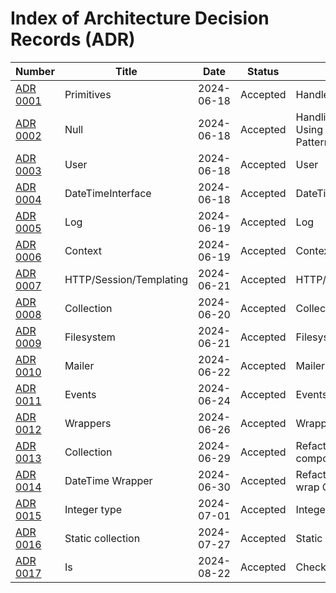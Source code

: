 # Index of Architecture Decision Records (ADR)

 | Number                                        | Title                   | Date       | Status   | Summary                                                |
|-----------------------------------------------|-------------------------|------------|----------|--------------------------------------------------------|
| [ADR 0001](adr/ADR-0001-Primitives.md)        | Primitives              | 2024-06-18 | Accepted | Handle primitives                                      |
| [ADR 0002](adr/ADR-0002-Null.md)              | Null                    | 2024-06-18 | Accepted | Handling Nullable Values Using the Null Object Pattern |
| [ADR 0003](adr/ADR-0003-User.md)              | User                    | 2024-06-18 | Accepted | User                                                   |
| [ADR 0004](adr/ADR-0004-DateTimeInterface.md) | DateTimeInterface       | 2024-06-18 | Accepted | DateTimeInterface                                      |
| [ADR 0005](adr/ADR-0005-Log.md)               | Log                     | 2024-06-19 | Accepted | Log                                                    |
| [ADR 0006](adr/ADR-0006-Context.md)           | Context                 | 2024-06-19 | Accepted | Context                                                |
| [ADR 0007](adr/ADR-0007-Http.md)              | HTTP/Session/Templating | 2024-06-21 | Accepted | HTTP/Session/Templating                                |
| [ADR 0008](adr/ADR-0008-Collection.md)        | Collection              | 2024-06-20 | Accepted | Collection                                             |
| [ADR 0009](adr/ADR-0009-Filesystem.md)        | Filesystem              | 2024-06-21 | Accepted | Filesystem                                             |
| [ADR 0010](adr/ADR-0010-Mailer.md)            | Mailer                  | 2024-06-22 | Accepted | Mailer                                                 |
| [ADR 0011](adr/ADR-0011-Events.md)            | Events                  | 2024-06-24 | Accepted | Events                                                 |
| [ADR 0012](adr/ADR-0012-Wrappers.md)          | Wrappers                | 2024-06-26 | Accepted | Wrappers                                               |
| [ADR 0013](adr/ADR-0013-Collection.md)        | Collection              | 2024-06-29 | Accepted | Refactor collection using composition                  |
| [ADR 0014](adr/ADR-0014-DateTimeWrapper.md)   | DateTime Wrapper        | 2024-06-30 | Accepted | Refactor DateTime to wrap Carbon                       |
| [ADR 0015](adr/ADR-0015-Integer.md)           | Integer type            | 2024-07-01 | Accepted | Integer type                                           |
| [ADR 0016](adr/ADR-0016-Static-Collection.md) | Static collection       | 2024-07-27 | Accepted | Static collection                                      |
| [ADR 0017](adr/ADR-0017-Is.md)                | Is                      | 2024-08-22 | Accepted | Check sameness                                         |
